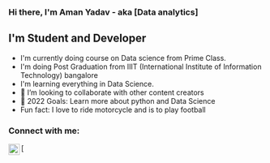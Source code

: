 ### Hi there, I'm Aman Yadav - aka [Data analytics]
## I'm Student and Developer
- I'm currently doing course on Data science from Prime Class.
- I'm doing Post Graduation from IIIT (International Institute of Information Technology) bangalore
- I'm learning everything in Data Science.
- 👯 I’m looking to collaborate with other content creators
- 🥅 2022 Goals: Learn more about python and Data Science
- Fun fact: I love to ride motorcycle and is to play football

### Connect with me:
[<img align="left" alt="" width="22px" src="https://github.com/Amanblackdevil/Machine-Learning"/>
